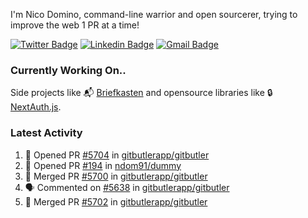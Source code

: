
I'm Nico Domino, command-line warrior and open sourcerer, trying to improve the web 1 PR at a time!

[![Twitter Badge](https://img.shields.io/badge/-@ndom91-1ca0f1?style=flat-square&labelColor=1ca0f1&logo=twitter&logoColor=white&link=https://twitter.com/ndom91)](https://twitter.com/ndom91) [![Linkedin Badge](https://img.shields.io/badge/-ndom91-blue?style=flat-square&logo=Linkedin&logoColor=white&link=https://www.linkedin.com/in/ndom91/)](https://www.linkedin.com/in/ndom91/) [![Gmail Badge](https://img.shields.io/badge/-yo@ndo.dev-c14438?style=flat-square&logo=mail.ru&logoColor=white&link=mailto:yo@ndo.dev)](mailto:yo@ndo.dev)

### Currently Working On..

Side projects like 📬 [Briefkasten](https://briefkastenhq.com) and opensource libraries like 🔒 [NextAuth.js](https://github.com/nextauthjs/next-auth).

<!--START_SECTION_PROFILE_VIEWS:readme-info-->
<!--END_SECTION_PROFILE_VIEWS:readme-info-->

<!--START_SECTION_DAILY_COMMIT:readme-info-->
<!--END_SECTION_DAILY_COMMIT:readme-info-->

<!--START_SECTION_WEEKLY_COMMIT:readme-info-->
<!--END_SECTION_WEEKLY_COMMIT:readme-info-->

### Latest Activity

<!--START_SECTION:activity-->
1. 💪 Opened PR [#5704](https://github.com/gitbutlerapp/gitbutler/pull/5704) in [gitbutlerapp/gitbutler](https://github.com/gitbutlerapp/gitbutler)
2. 💪 Opened PR [#194](https://github.com/ndom91/dummy/pull/194) in [ndom91/dummy](https://github.com/ndom91/dummy)
3. 🎉 Merged PR [#5700](https://github.com/gitbutlerapp/gitbutler/pull/5700) in [gitbutlerapp/gitbutler](https://github.com/gitbutlerapp/gitbutler)
4. 🗣 Commented on [#5638](https://github.com/gitbutlerapp/gitbutler/issues/5638#issuecomment-2504540663) in [gitbutlerapp/gitbutler](https://github.com/gitbutlerapp/gitbutler)
5. 🎉 Merged PR [#5702](https://github.com/gitbutlerapp/gitbutler/pull/5702) in [gitbutlerapp/gitbutler](https://github.com/gitbutlerapp/gitbutler)
<!--END_SECTION:activity-->

